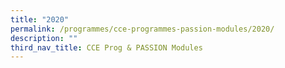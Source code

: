 ```yaml
---
title: "2020"
permalink: /programmes/cce-programmes-passion-modules/2020/
description: ""
third_nav_title: CCE Prog & PASSION Modules
---
```

